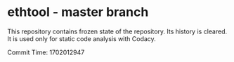 # ethtool - master branch

This repository contains frozen state of the repository.
Its history is cleared. It is used only for static code
analysis with Codacy.

Commit Time: 1702012947